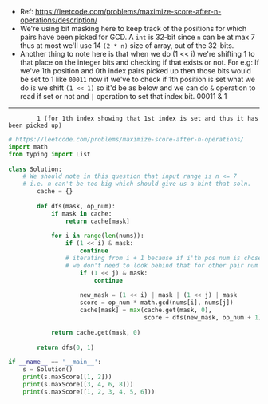 - Ref: https://leetcode.com/problems/maximize-score-after-n-operations/description/
- We're using bit masking here to keep track of the positions for which pairs have been picked for GCD. A `int` is 32-bit since `n` can be at max 7 thus at most we'll use 14 `(2 * n)` size of array,  out of the 32-bits.
- Another thing to note here is that when we do (1 << i) we're shifting 1 to that place on the integer bits and checking if that exists or not. For e.g: If we've 1th position and 0th index pairs picked up then those bits would be set to 1 like `00011` now if we've to  check if 1th position is set what we do is we shift `(1 << 1)` so it'd be as below and we can do `&` operation to read if set or not and `|` operation to set that index bit.
	00011
 &        1
---------
	        1 (for 1th index showing that 1st index is set and thus it has been picked up)
```python
# https://leetcode.com/problems/maximize-score-after-n-operations/  
import math  
from typing import List  
  
class Solution:  
    # We should note in this question that input range is n <= 7  
    # i.e. n can't be too big which should give us a hint that soln.    # is going to be exponential    # Time complexity of soln. derivation:    # 1. 2^n cause we've n numbers and 2^n combinations can be made out of it    # 2. n^2 because of 2 for loops    # 3. logM for GCD operations, where M is max num in nums array    # So final time complexity is: o(2^n * n^2 * logM)    def maxScore(self, nums: List[int]) -> int:  
        cache = {}  
  
        def dfs(mask, op_num):  
            if mask in cache:  
                return cache[mask]  
  
            for i in range(len(nums)):  
                if (1 << i) & mask:  
                    continue  
                # iterating from i + 1 because if i'th pos num is chosen  
                # we don't need to look behind that for other pair num in gcd                for j in range(i + 1, len(nums)):  
                    if (1 << j) & mask:  
                        continue  
  
                    new_mask = (1 << i) | mask | (1 << j) | mask  
                    score = op_num * math.gcd(nums[i], nums[j])  
                    cache[mask] = max(cache.get(mask, 0),  
                                      score + dfs(new_mask, op_num + 1))  
  
            return cache.get(mask, 0)  
  
        return dfs(0, 1)  
  
if __name__ == '__main__':  
    s = Solution()  
    print(s.maxScore([1, 2]))  
    print(s.maxScore([3, 4, 6, 8]))  
    print(s.maxScore([1, 2, 3, 4, 5, 6]))
```